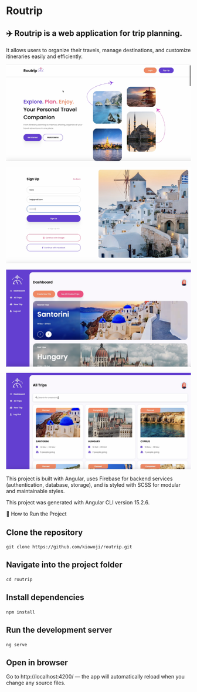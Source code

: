 # Routrip

## ✈️ Routrip is a web application for trip planning.

It allows users to organize their travels, manage destinations, and customize itineraries easily and efficiently.

![Demo Image](src/assets/demo-main.png)

![Demo Image](src/assets/demo-login.png)

![Demo Image](src/assets/demo-dashboard.png)

![Demo Image](src/assets/demo-list.png)

This project is built with Angular, uses Firebase for backend services (authentication, database, storage), and is styled with SCSS for modular and maintainable styles.

This project was generated with Angular CLI version 15.2.6.

🚀 How to Run the Project

## Clone the repository
`git clone https://github.com/kiowoji/routrip.git`
## Navigate into the project folder
`cd routrip`
## Install dependencies
`npm install`
## Run the development server
`ng serve`
## Open in browser
Go to http://localhost:4200/ — the app will automatically reload when you change any source files.
